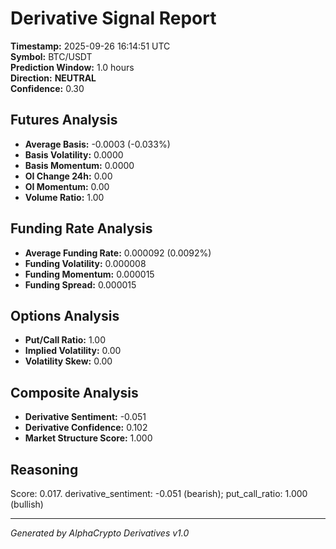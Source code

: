 # Derivative Signal Report

**Timestamp:** 2025-09-26 16:14:51 UTC  
**Symbol:** BTC/USDT  
**Prediction Window:** 1.0 hours  
**Direction:** **NEUTRAL**  
**Confidence:** 0.30

## Futures Analysis
- **Average Basis:** -0.0003 (-0.033%)
- **Basis Volatility:** 0.0000
- **Basis Momentum:** 0.0000
- **OI Change 24h:** 0.00
- **OI Momentum:** 0.00
- **Volume Ratio:** 1.00

## Funding Rate Analysis
- **Average Funding Rate:** 0.000092 (0.0092%)
- **Funding Volatility:** 0.000008
- **Funding Momentum:** 0.000015
- **Funding Spread:** 0.000015

## Options Analysis
- **Put/Call Ratio:** 1.00
- **Implied Volatility:** 0.00
- **Volatility Skew:** 0.00

## Composite Analysis
- **Derivative Sentiment:** -0.051
- **Derivative Confidence:** 0.102
- **Market Structure Score:** 1.000

## Reasoning
Score: 0.017. derivative_sentiment: -0.051 (bearish); put_call_ratio: 1.000 (bullish)

---
*Generated by AlphaCrypto Derivatives v1.0*
